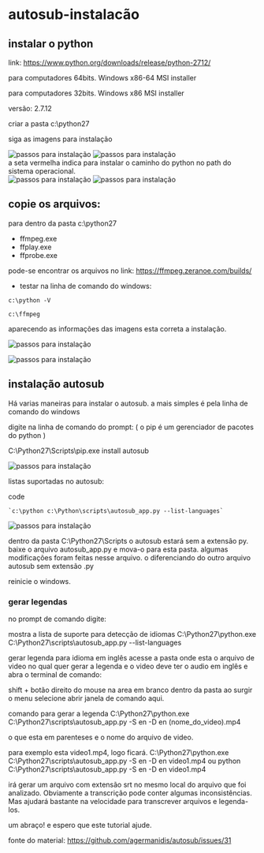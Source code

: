 # autosub-instalacão

## instalar o python

link: https://www.python.org/downloads/release/python-2712/

para computadores 64bits.
Windows x86-64 MSI installer

para computadores 32bits.
Windows x86 MSI installer

versão: 2.7.12 

criar a pasta c:\python27

siga as imagens para instalação

![passos para instalação](/img/py01.jpg "python instalação")
![passos para instalação](/img/py02.jpg "python instalação")<br>
a seta vermelha indica para instalar o caminho do python no path do sistema operacional.<br>
![passos para instalação](/img/py03.jpg "python instalação")
![passos para instalação](/img/py04.jpg "python instalação")

## copie os arquivos: 
para dentro da pasta c:\python27

- ffmpeg.exe
- ffplay.exe
- ffprobe.exe

pode-se encontrar os arquivos no link:
https://ffmpeg.zeranoe.com/builds/

- testar na linha de comando do windows:

 `c:\python -V`

  `c:\ffmpeg`

aparecendo as informações das imagens esta correta a instalação.

![passos para instalação](/img/cmd01.jpg "python instalação")

![passos para instalação](/img/cmd02.jpg "ffmpeg instalação")

## instalação autosub

Há varias maneiras para instalar o autosub. a mais simples
é pela linha de comando do windows

digite na linha de comando do prompt: ( o pip é um gerenciador de pacotes do python )

C:\Python27\Scripts\pip.exe install autosub

![passos para instalação](/img/autosub-install-01.jpg "autosub instalação")

listas suportadas no autosub:

code
    
    `c:\python c:\Python\scripts\autosub_app.py --list-languages`

![passos para instalação](/img/autosub-install-02.jpg "autosub instalação")


dentro da pasta C:\Python27\Scripts o autosub estará sem a 
extensão py. baixe o arquivo autosub_app.py e mova-o para esta
pasta. algumas modificações foram feitas nesse arquivo. o diferenciando
do outro arquivo autosub sem extensão .py

reinicie o windows.

### gerar legendas

no prompt de comando digite:

mostra a lista de suporte para detecção de idiomas
C:\Python27\python.exe C:\Python27\scripts\autosub_app.py --list-languages

gerar legenda para idioma em inglês  acesse a pasta onde esta o arquivo de video no
qual quer gerar a legenda e o video deve ter o audio em inglês e abra o terminal de comando:

shift + botão direito do mouse na area em branco dentro da pasta
ao surgir o menu selecione abrir janela de comando aqui.

comando para gerar a legenda
C:\Python27\python.exe C:\Python27\scripts\autosub_app.py -S en -D en (nome_do_video).mp4

o que esta em parenteses e o nome do arquivo de video.

para exemplo esta video1.mp4, logo ficará.
C:\Python27\python.exe C:\Python27\scripts\autosub_app.py -S en -D en video1.mp4
ou
python C:\Python27\scripts\autosub_app.py -S en -D en video1.mp4

irá gerar um arquivo com extensão srt no mesmo local do arquivo que foi analizado.
Obviamente a transcrição pode conter algumas inconsistências.
Mas ajudará bastante na velocidade para transcrever arquivos
e legenda-los.


um abraço! e espero que este tutorial ajude.

fonte do material: https://github.com/agermanidis/autosub/issues/31
